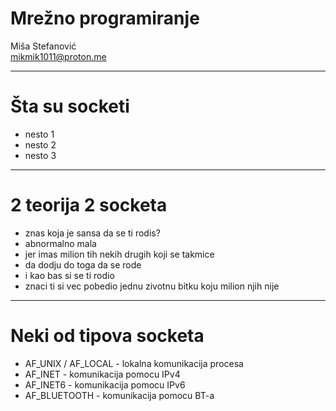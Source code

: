 # Mrežno programiranje

Miša Stefanović <br /> mikmik1011@proton.me 

---

# Šta su socketi

- nesto 1
- nesto 2
- nesto 3

---

# 2 teorija 2 socketa

- znas koja je sansa da se ti rodis? 
- abnormalno mala
- jer imas milion tih nekih drugih koji se takmice 
- da dodju do toga da se rode 
- i kao bas si se ti rodio 
- znaci ti si vec pobedio jednu zivotnu bitku koju milion njih nije

---

[ubaciti ovde jos slajdova]::

[---]::

# Neki od tipova socketa

- AF_UNIX / AF_LOCAL - lokalna komunikacija procesa
- AF_INET - komunikacija pomocu IPv4
- AF_INET6 - komunikacija pomocu IPv6
- AF_BLUETOOTH - komunikacija pomocu BT-a

